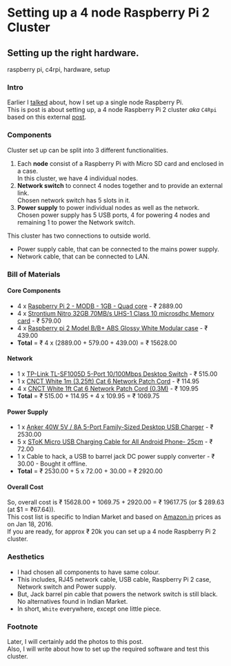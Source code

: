 # Setting up a 4 node Raspberry Pi 2 Cluster
## Setting up the right hardware.
raspberry pi, c4rpi, hardware, setup

### Intro
Earlier I [talked](/2016/01/11/raspberry-pi-2-setup.html) about, how I set up a single node Raspberry Pi.  
This is post is about setting up, a 4 node Raspberry Pi 2 cluster *aka* `C4Rpi` based on this external [post](http://makezine.com/projects/build-a-compact-4-node-raspberry-pi-cluster/).

### Components
Cluster set up can be split into 3 different functionalities.

1. Each **node** consist of a Raspberry Pi with Micro SD card and enclosed in a case.  
In this cluster, we have 4 individual nodes.
2. **Network switch** to connect 4 nodes together and to provide an external link.  
Chosen network switch has 5 slots in it.
3. **Power supply** to power individual nodes as well as the network.  
Chosen power supply has 5 USB ports, 4 for powering 4 nodes and remaining 1 to power the Network switch.

This cluster has two connections to outside world.

* Power supply cable, that can be connected to the mains power supply.
* Network cable, that can be connected to LAN.

### Bill of Materials

#### Core Components
* 4 x [Raspberry Pi 2 - MODB - 1GB - Quad core](https://www.amazon.in/gp/product/B00T7EE3D0) - ₹ 2889.00
* 4 x [Strontium Nitro 32GB 70MB/s UHS-1 Class 10 microsdhc Memory card](https://www.amazon.in/gp/product/B00VMYK3DM) - ₹ 579.00
* 4 x [Raspberry pi 2 Model B/B+ ABS Glossy White Modular case](https://www.amazon.in/gp/product/B0110J9VOA) - ₹ 439.00
* **Total** = ₹ 4 x (2889.00 + 579.00 + 439.00) = ₹ 15628.00

#### Network
* 1 x [TP-Link TL-SF1005D 5-Port 10/100Mbps Desktop Switch](https://www.amazon.in/gp/product/B000FNFSPY) - ₹ 515.00
* 1 x [CNCT White 1m (3.25ft) Cat 6 Network Patch Cord](http://www.amazon.in/gp/product/B00UTRMNOK) - ₹ 114.95
* 4 x [CNCT White 1ft Cat 6 Network Patch Cord (0.3M)](https://www.amazon.in/gp/product/B00UP4SRHY) - ₹ 109.95
* **Total** = ₹ 515.00 + 114.95 + 4 x 109.95 = ₹ 1069.75

#### Power Supply
* 1 x [Anker 40W 5V / 8A 5-Port Family-Sized Desktop USB Charger](https://www.amazon.in/gp/product/B00JZHEYBK) - ₹ 2530.00
* 5 x [SToK Micro USB Charging Cable for All Android Phone- 25cm](https://www.amazon.in/gp/product/B016I5WHZG) - ₹ 72.00
* 1 x Cable to hack, a USB to barrel jack DC power supply converter - ₹ 30.00 - Bought it offline.
* **Total** = ₹ 2530.00 + 5 x 72.00 + 30.00 = ₹ 2920.00

#### Overall Cost
So, overall cost is ₹ 15628.00 + 1069.75 + 2920.00 = ₹ 19617.75 (or $ 289.63 (at $1 = ₹67.64)).  
This cost list is specific to Indian Market and based on [Amazon.in](http://amazon.in) prices as on Jan 18, 2016.  
If you are ready, for approx ₹ 20k you can set up a 4 node Raspberry Pi 2 cluster.  

###  Aesthetics
* I had chosen all components to have same colour.
* This includes, RJ45 network cable, USB cable, Raspberry Pi 2 case, Network switch and Power supply.
* But, Jack barrel pin cable that powers the network switch is still black. No alternatives found in Indian Market.
* In short, `White` everywhere, except one little piece.

### Footnote
Later, I will certainly add the photos to this post.  
Also, I will write about how to set up the required software and test this cluster.
